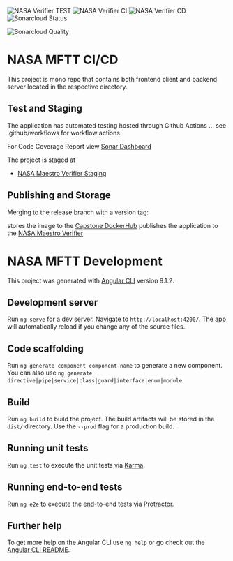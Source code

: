 ![NASA Verifier TEST](https://github.com/umgc/nasa.maestro/workflows/Test%20and%20Code%20Coverage%20NASA%20Maestro%20Verifier/badge.svg)
![NASA Verifier CI](https://github.com/umgc/nasa.maestro/workflows/Deploy%20Dev%20NASA%20Maestro%20Verifier/badge.svg)
![NASA Verifier CD](https://github.com/umgc/nasa.maestro/workflows/Deploy%20Dev%20NASA%20Maestro%20Verifier/badge.svg)
![Sonarcloud Status](https://sonarcloud.io/api/project_badges/measure?project=umgc.nasa.maestro.verifier&metric=coverage)

![Sonarcloud Quality](https://sonarcloud.io/api/project_badges/quality_gate?project=umgc.nasa.maestro.verifier)

# NASA MFTT CI/CD

This project is mono repo that contains both frontend client and backend server located in the respective directory.

## Test and Staging

The application has automated testing hosted through Github Actions ... see .github/workflows for workflow actions.

For Code Coverage Report view [Sonar Dashboard](https://sonarcloud.io/dashboard?id=umgc.nasa.maestro.verifier)

The project is staged at

- [NASA Maestro Verifier Staging](https://appdev-nasa-maestro-verifier.herokuapp.com/)

## Publishing and Storage

Merging to the release branch with a version tag:

stores the image to the [Capstone DockerHub](https://hub.docker.com/u/umgccaps)
publishes the application to the [NASA Maestro Verifier](https://app-nasa-maestro-verifier.herokuapp.com/)

# NASA MFTT Development

This project was generated with [Angular CLI](https://github.com/angular/angular-cli) version 9.1.2.

## Development server

Run `ng serve` for a dev server. Navigate to `http://localhost:4200/`. The app will automatically reload if you change any of the source files.

## Code scaffolding

Run `ng generate component component-name` to generate a new component. You can also use `ng generate directive|pipe|service|class|guard|interface|enum|module`.

## Build

Run `ng build` to build the project. The build artifacts will be stored in the `dist/` directory. Use the `--prod` flag for a production build.

## Running unit tests

Run `ng test` to execute the unit tests via [Karma](https://karma-runner.github.io).

## Running end-to-end tests

Run `ng e2e` to execute the end-to-end tests via [Protractor](http://www.protractortest.org/).

## Further help

To get more help on the Angular CLI use `ng help` or go check out the [Angular CLI README](https://github.com/angular/angular-cli/blob/master/README.md).

